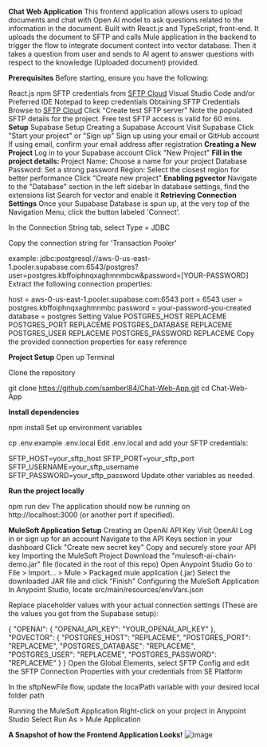 **Chat Web Application**
This frontend application allows users to upload documents and chat with Open AI model to ask questions related to the information in the document. Built with React.js and TypeScript, front-end. 
It uploads the document to SFTP and calls Mule application in the backend to trigger the flow to integrate document contect into vector database. 
Then it takes a question from user and sends to AI agent to answer questions with respect to the knowledge (Uploaded document) provided.

**Prerequisites**
Before starting, ensure you have the following:

React.js 
npm 
SFTP credentials from [SFTP Cloud](https://sftpcloud.io/tools/free-sftp-server)
Visual Studio Code and/or Preferred IDE
Notepad to keep credentials
Obtaining SFTP Credentials
Browse to [SFTP Cloud](https://sftpcloud.io/tools/free-sftp-server)
Click "Create test SFTP server"
Note the populated SFTP details for the project.
Free test SFTP access is valid for 60 mins.
**Setup**
Supabase Setup
Creating a Supabase Account
Visit Supabase
Click "Start your project" or "Sign up"
Sign up using your email or GitHub account
If using email, confirm your email address after registration
**Creating a New Project**
Log in to your Supabase account
Click "New Project"
**Fill in the project details:**
Project Name: Choose a name for your project
Database Password: Set a strong password
Region: Select the closest region for better performance
Click "Create new project"
**Enabling pgvector**
Navigate to the "Database" section in the left sidebar
In database settings, find the extensions list
Search for vector and enable it
**Retrieving Connection Settings**
Once your Supabase Database is spun up, at the very top of the Navigation Menu, click the button labeled 'Connect'.

In the Connection String tab, select Type = JDBC

Copy the connection string for 'Transaction Pooler'

example: jdbc:postgresql://aws-0-us-east-1.pooler.supabase.com:6543/postgres?user=postgres.kbffoiphnqxaghmnmbcw&password=[YOUR-PASSWORD]
Extract the following connection properties:

host = aws-0-us-east-1.pooler.supabase.com:6543
port = 6543
user = postgres.kbffoiphnqxaghmnmbc
password = your-password-you-created
database = postgres
Setting	Value
POSTGRES_HOST	REPLACEME
POSTGRES_PORT	REPLACEME
POSTGRES_DATABASE	REPLACEME
POSTGRES_USER	REPLACEME
POSTGRES_PASSWORD	REPLACEME
Copy the provided connection properties for easy reference

**Project Setup**
Open up Terminal

Clone the repository

git clone https://github.com/samberl84/Chat-Web-App.git
cd Chat-Web-App

**Install dependencies**

npm install
Set up environment variables

cp .env.example .env.local
Edit .env.local and add your SFTP credentials:

SFTP_HOST=your_sftp_host
SFTP_PORT=your_sftp_port
SFTP_USERNAME=your_sftp_username
SFTP_PASSWORD=your_sftp_password
Update other variables as needed.

**Run the project locally**

npm run dev
The application should now be running on http://localhost:3000 (or another port if specified).

**MuleSoft Application Setup**
Creating an OpenAI API Key
Visit OpenAI
Log in or sign up for an account
Navigate to the API Keys section in your dashboard
Click "Create new secret key"
Copy and securely store your API key
Importing the MuleSoft Project
Download the "mulesoft-ai-chain-demo.jar" file (located in the root of this repo)
Open Anypoint Studio
Go to File > Import... > Mule > Packaged mule application (.jar)
Select the downloaded JAR file and click "Finish"
Configuring the MuleSoft Application
In Anypoint Studio, locate src/main/resources/envVars.json

Replace placeholder values with your actual connection settings (These are the values you got from the Supabase setup):

{
  "OPENAI": {
    "OPENAI_API_KEY": "YOUR_OPENAI_API_KEY"
  },
  "PGVECTOR": {
    "POSTGRES_HOST": "REPLACEME",
    "POSTGRES_PORT": "REPLACEME",
    "POSTGRES_DATABASE": "REPLACEME",
    "POSTGRES_USER": "REPLACEME",
    "POSTGRES_PASSWORD": "REPLACEME"
  }
}
Open the Global Elements, select SFTP Config and edit the SFTP Connection Properties with your credentials from SE Platform

In the sftpNewFile flow, update the localPath variable with your desired local folder path

Running the MuleSoft Application
Right-click on your project in Anypoint Studio
Select Run As > Mule Application


**A Snapshot of how the Frontend Application Looks!**
![image](https://github.com/user-attachments/assets/b0286d75-fc8d-409f-9220-60010dee148c)
